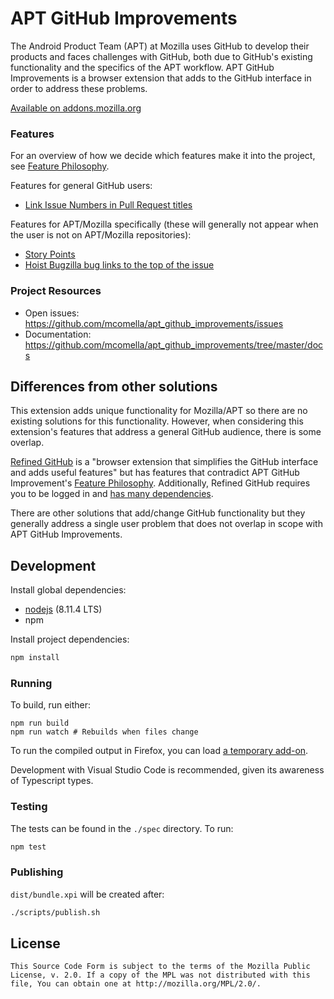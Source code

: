 # APT GitHub Improvements
The Android Product Team (APT) at Mozilla uses GitHub to develop their products and faces challenges with GitHub, both due to GitHub's existing functionality and the specifics of the APT workflow. APT GitHub Improvements is a browser extension that adds to the GitHub interface in order to address these problems.

[Available on addons.mozilla.org][AMO]

### Features
For an overview of how we decide which features make it into the project, see [Feature Philosophy].

Features for general GitHub users:
- [Link Issue Numbers in Pull Request titles](docs/features/link_issues_in_pr_titles.md)

Features for APT/Mozilla specifically (these will generally not appear when the user is not on APT/Mozilla repositories):
- [Story Points](docs/features/story_points.md)
- [Hoist Bugzilla bug links to the top of the issue](docs/features/hoist_bugzilla_bugs_to_top_of_issue.md)

### Project Resources
* Open issues: https://github.com/mcomella/apt_github_improvements/issues
* Documentation: https://github.com/mcomella/apt_github_improvements/tree/master/docs

## Differences from other solutions
This extension adds unique functionality for Mozilla/APT so there are no existing solutions for this functionality. However, when considering this extension's features that address a general GitHub audience, there is some overlap.

[Refined GitHub][rg] is a "browser extension that simplifies the GitHub interface and adds useful features" but has features that contradict APT GitHub Improvement's [Feature Philosophy]. Additionally, Refined GitHub requires you to be logged in and [has many dependencies][rg deps].

There are other solutions that add/change GitHub functionality but they generally address a single user problem that does not overlap in scope with APT GitHub Improvements.

## Development
Install global dependencies:
- [nodejs] (8.11.4 LTS)
- npm

Install project dependencies:
```sh
npm install
```

### Running
To build, run either:
```
npm run build
npm run watch # Rebuilds when files change
```

To run the compiled output in Firefox, you can load
[a temporary add-on][temp addon].

Development with Visual Studio Code is recommended, given its awareness of Typescript types.

### Testing
The tests can be found in the `./spec` directory. To run:
```sh
npm test
```

### Publishing
`dist/bundle.xpi` will be created after:
```sh
./scripts/publish.sh
```

## License
```
This Source Code Form is subject to the terms of the Mozilla Public
License, v. 2.0. If a copy of the MPL was not distributed with this
file, You can obtain one at http://mozilla.org/MPL/2.0/.
```

[hoister]: https://github.com/mcomella/github-issue-hoister
[typed]: https://github.com/DefinitelyTyped/DefinitelyTyped
[temp addon]: https://developer.mozilla.org/en-US/docs/Tools/about:debugging#Enabling_add-on_debugging
[AMO]: https://addons.mozilla.org/en-US/firefox/addon/apt-github-improvements/
[rg]: https://github.com/sindresorhus/refined-github/
[Feature Philosophy]: docs/feature_philosophy.md
[rg deps]: https://gist.github.com/mcomella/d99838853cffb22347cc34a1b553d6ba
[nodejs]: https://nodejs.org/en/
